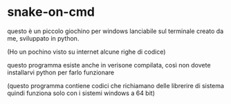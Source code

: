 # snake-on-cmd
questo è un piccolo giochino per windows lanciabile sul terminale creato da me, sviluppato in python.

(Ho un pochino visto su internet alcune righe di codice)

questo programma esiste anche in verisone compilata, così non dovete installarvi python per farlo funzionare

(questo programma contiene codici che richiamano delle librerire di sistema quindi funziona solo con i sistemi windows a 64 bit)
